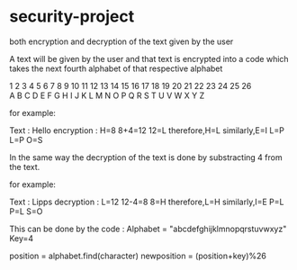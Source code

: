 # security-project
both encryption and decryption of the text given by the user

A text will be given by the user and that text is encrypted into a code which takes the next fourth alphabet of that respective alphabet


1   2   3   4   5   6   7   8   9   10   11   12   13   14   15   16   17   18   19   20   21   22   23   24   25   26  
A   B   C   D   E   F   G   H   I   J    K    L    M    N    O    P    Q    R    S    T    U    V    W    X    Y    Z


for example:

Text : Hello
encryption : H=8
           8+4=12
           12=L
           therefore,H=L
           similarly,E=I
                     L=P
                     L=P
                     O=S
                     
In the same way the decryption of the text is done by substracting 4 from the text.

for example:

Text : Lipps
decryption : L=12
             12-4=8
             8=H
             therefore,L=H
             similarly,I=E
                       P=L
                       P=L
                       S=O
                   
 This can be done by the code :
 Alphabet = "abcdefghijklmnopqrstuvwxyz"
 Key=4
 
 position = alphabet.find(character)
 newposition = (position+key)%26
 
